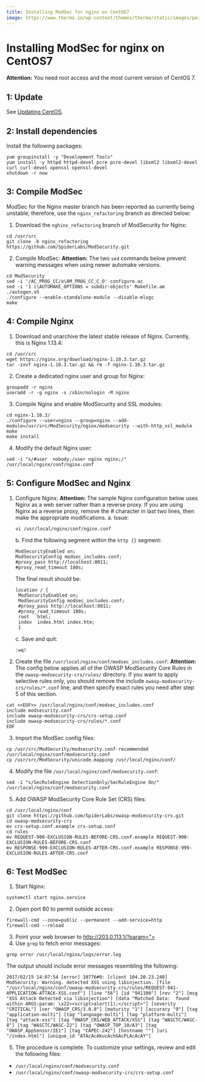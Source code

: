 ```yaml
---
title: Installing ModSec for nginx on CentOS7
image: https://www.thermo.io/wp-content/themes/thermo/static/images/perks-2.svg
---
```


# Installing ModSec for nginx on CentOS7
**Attention:** You need root access and the most current version of CentOS 7.
## 1: Update
See [Updating CentOS](https://github.com/thermoio/docs/blob/master/security/updating-centos.md).
## 2: Install dependencies
Install the following packages:
```
yum groupinstall -y "Development Tools"
yum install -y httpd httpd-devel pcre pcre-devel libxml2 libxml2-devel curl curl-devel openssl openssl-devel
shutdown -r now
```
## 3: Compile ModSec
ModSec for the Nginx master branch has been reported as currently being unstable; therefore, use the `nginx_refactoring` branch as directed below:
1. Download the `nghinx_refactoring` branch of ModSecurity for Nginx:
```
cd /usr/src
git clone -b nginx_refactoring https://github.com/SpiderLabs/ModSecurity.git
```
2. Compile ModSec:
**Attention:** The two `sed` commands below prevent warning messages when using newer automake versions.
```
cd ModSecurity
sed -i '/AC_PROG_CC/a\AM_PROG_CC_C_O' configure.ac
sed -i '1 i\AUTOMAKE_OPTIONS = subdir-objects' Makefile.am
./autogen.sh
./configure --enable-standalone-module --disable-mlogc
make
```
## 4: Compile Nginx
1. Download and unarchive the latest stable release of Nginx. Currently, this is Nginx 1.13.4:
```
cd /usr/src
wget https://nginx.org/download/nginx-1.10.3.tar.gz
tar -zxvf nginx-1.10.3.tar.gz && rm -f nginx-1.10.3.tar.gz
```
2. Create a dedicated nginx user and group for Nginx:
```
groupadd -r nginx
useradd -r -g nginx -s /sbin/nologin -M nginx
```
3. Compile Nginx and enable ModSecurity and SSL modules:
```
cd nginx-1.10.3/
./configure --user=nginx --group=nginx --add-module=/usr/src/ModSecurity/nginx/modsecurity --with-http_ssl_module
make
make install
```
4. Modify the default Nginx user:
```
sed -i "s/#user  nobody;/user nginx nginx;/" /usr/local/nginx/conf/nginx.conf
```
## 5: Configure ModSec and Nginx
1. Configure Nginx:
**Attention:** The sample Nginx configuration below uses Nginx as a web server rather than a reverse proxy. If you are using Nginx as a reverse proxy, remove the # character in last two lines, then make the appropriate modifications.
   a. Issue:
   ```
   vi /usr/local/nginx/conf/nginx.conf
   ```
   b. Find the following segment within the `http {}` segment:
   ```
   ModSecurityEnabled on;
   ModSecurityConfig modsec_includes.conf;
   #proxy_pass http://localhost:8011;
   #proxy_read_timeout 180s;
   ```
   The final result should be:
   ```
   location / {
    ModSecurityEnabled on;
    ModSecurityConfig modsec_includes.conf;
    #proxy_pass http://localhost:8011;
    #proxy_read_timeout 180s;
    root   html;
    index  index.html index.htm;
    }
   ```
   c. Save and quit:
   ```
   :wq!
   ```
2. Create the file ``/usr/local/nginx/conf/modsec_includes.conf``:
**Attention:** The config below applies all of the OWASP ModSecurity Core Rules in the ``owasp-modsecurity-crs/rules/`` directory. If you want to apply selective rules only, you should remove the include ``owasp-modsecurity-crs/rules/*.conf`` line, and then specify exact rules you need after step 5 of this section.
```
cat <<EOF>> /usr/local/nginx/conf/modsec_includes.conf
include modsecurity.conf
include owasp-modsecurity-crs/crs-setup.conf
include owasp-modsecurity-crs/rules/*.conf
EOF
```
3. Import the ModSec config files:
```
cp /usr/src/ModSecurity/modsecurity.conf-recommended /usr/local/nginx/conf/modsecurity.conf
cp /usr/src/ModSecurity/unicode.mapping /usr/local/nginx/conf/
```
4. Modify the file ``/usr/local/nginx/conf/modsecurity.conf``:
```
sed -i "s/SecRuleEngine DetectionOnly/SecRuleEngine On/" /usr/local/nginx/conf/modsecurity.conf
```
5. Add OWASP ModSecurity Core Rule Set (CRS) files:
```
cd /usr/local/nginx/conf
git clone https://github.com/SpiderLabs/owasp-modsecurity-crs.git
cd owasp-modsecurity-crs
mv crs-setup.conf.example crs-setup.conf
cd rules
mv REQUEST-900-EXCLUSION-RULES-BEFORE-CRS.conf.example REQUEST-900-EXCLUSION-RULES-BEFORE-CRS.conf
mv RESPONSE-999-EXCLUSION-RULES-AFTER-CRS.conf.example RESPONSE-999-EXCLUSION-RULES-AFTER-CRS.conf
```
## 6: Test ModSec
1. Start Nginx:
```
systemctl start nginx.service
```
2. Open port 80 to permit outside access:
```
firewall-cmd --zone=public --permanent --add-service=http
firewall-cmd --reload
```
3. Point your web browser to http://203.0.113.1/?param="><script>alert(1);</script>
4. Use `grep` to fetch error messages:
```
grep error /usr/local/nginx/logs/error.log
```
The output should include error messages resembling the following:
```
2017/02/15 14:07:54 [error] 10776#0: [client 104.20.23.240] ModSecurity: Warning. detected XSS using libinjection. [file "/usr/local/nginx/conf/owasp-modsecurity-crs/rules/REQUEST-941-APPLICATION-ATTACK-XSS.conf"] [line "56"] [id "941100"] [rev "2"] [msg "XSS Attack Detected via libinjection"] [data "Matched Data:  found within ARGS:param: \x22><script>alert(1);</script>"] [severity "CRITICAL"] [ver "OWASP_CRS/3.0.0"] [maturity "1"] [accuracy "9"] [tag "application-multi"] [tag "language-multi"] [tag "platform-multi"] [tag "attack-xss"] [tag "OWASP_CRS/WEB_ATTACK/XSS"] [tag "WASCTC/WASC-8"] [tag "WASCTC/WASC-22"] [tag "OWASP_TOP_10/A3"] [tag "OWASP_AppSensor/IE1"] [tag "CAPEC-242"] [hostname ""] [uri "/index.html"] [unique_id "ATAcAcAkucAchGAcPLAcAcAY"]
```
5. The procedure is complete. To customize your settings, review and edit the following files:
* `/usr/local/nginx/conf/modsecurity.conf`
* `/usr/local/nginx/conf/owasp-modsecurity-crs/crs-setup.conf`
